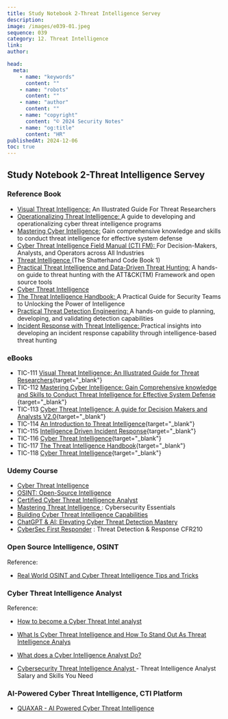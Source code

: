 ```yaml
---
title: Study Notebook 2-Threat Intelligence Servey
description:
image: /images/e039-01.jpeg
sequence: 039
category: 12. Threat Intelligence
link:
author:

head:
  meta:
    - name: "keywords"
      content: ""
    - name: "robots"
      content: ""
    - name: "author"
      content: ""
    - name: "copyright"
      content: "© 2024 Security Notes"
    - name: "og:title"
      content: "HR"
publishedAt: 2024-12-06
toc: true
---
```


## Study Notebook 2-Threat Intelligence Servey

### Reference Book

- <a href="https://www.amazon.com/-/zh_TW/Visual-Threat-Intelligence-Illustrated-Researchers/dp/B0C7JCF8XD/ref=sr_1_1?crid=XFGDA1U5QC14&dib=eyJ2IjoiMSJ9.OBzDqMrxP8qLlEPvV7xI0DMZ7M1mpN9_YkGsQjwRYrh9pvB7tMdO1hngmiQ085pk8BmnO_qDYveasXxmU7JD0H37S8uJEAhIqKrRJkF-wV_Eoeg3MkuzbQFMR6yJhIzP2tsdZHSmQhxTFpsiHaHOx2_P_lrfxkG7tsXPzYq9lwZHxHMbCflSy6fmtsx28DBAreFliDtUQO9ti-s8_FIsgFPk3ghiQdbok3xU8z0pQ6Q.jpz4aFfEm9txuj-swKeGmW2plMuhMYO9--qufuAQIqs&dib_tag=se&keywords=Threat+Intelligence&qid=1733450210&sprefix=threat+intelligence%2Caps%2C275&sr=8-1">Visual Threat Intelligence:</a> An Illustrated Guide For Threat Researchers
- <a href="https://www.amazon.com/-/zh_TW/Operationalizing-Threat-Intelligence-operationalizing-intelligence/dp/1801814686/ref=sr_1_2?crid=XFGDA1U5QC14&dib=eyJ2IjoiMSJ9.OBzDqMrxP8qLlEPvV7xI0DMZ7M1mpN9_YkGsQjwRYrh9pvB7tMdO1hngmiQ085pk8BmnO_qDYveasXxmU7JD0H37S8uJEAhIqKrRJkF-wV_Eoeg3MkuzbQFMR6yJhIzP2tsdZHSmQhxTFpsiHaHOx2_P_lrfxkG7tsXPzYq9lwZHxHMbCflSy6fmtsx28DBAreFliDtUQO9ti-s8_FIsgFPk3ghiQdbok3xU8z0pQ6Q.jpz4aFfEm9txuj-swKeGmW2plMuhMYO9--qufuAQIqs&dib_tag=se&keywords=Threat+Intelligence&qid=1733450210&sprefix=threat+intelligence%2Caps%2C275&sr=8-2">Operationalizing Threat Intelligence: </a> A guide to developing and operationalizing cyber threat intelligence programs
- <a href="https://www.amazon.com/-/zh_TW/Mastering-Cyber-Intelligence-comprehensive-intelligence/dp/1800209401/ref=sr_1_3?crid=XFGDA1U5QC14&dib=eyJ2IjoiMSJ9.OBzDqMrxP8qLlEPvV7xI0DMZ7M1mpN9_YkGsQjwRYrh9pvB7tMdO1hngmiQ085pk8BmnO_qDYveasXxmU7JD0H37S8uJEAhIqKrRJkF-wV_Eoeg3MkuzbQFMR6yJhIzP2tsdZHSmQhxTFpsiHaHOx2_P_lrfxkG7tsXPzYq9lwZHxHMbCflSy6fmtsx28DBAreFliDtUQO9ti-s8_FIsgFPk3ghiQdbok3xU8z0pQ6Q.jpz4aFfEm9txuj-swKeGmW2plMuhMYO9--qufuAQIqs&dib_tag=se&keywords=Threat+Intelligence&qid=1733450210&sprefix=threat+intelligence%2Caps%2C275&sr=8-3">Mastering Cyber Intelligence:</a> Gain comprehensive knowledge and skills to conduct threat intelligence for effective system defense
- <a href="https://www.amazon.com/-/zh_TW/Cyber-Threat-Intelligence-Field-Manual/dp/B0BRLYB8XG/ref=sr_1_4?crid=XFGDA1U5QC14&dib=eyJ2IjoiMSJ9.OBzDqMrxP8qLlEPvV7xI0DMZ7M1mpN9_YkGsQjwRYrh9pvB7tMdO1hngmiQ085pk8BmnO_qDYveasXxmU7JD0H37S8uJEAhIqKrRJkF-wV_Eoeg3MkuzbQFMR6yJhIzP2tsdZHSmQhxTFpsiHaHOx2_P_lrfxkG7tsXPzYq9lwZHxHMbCflSy6fmtsx28DBAreFliDtUQO9ti-s8_FIsgFPk3ghiQdbok3xU8z0pQ6Q.jpz4aFfEm9txuj-swKeGmW2plMuhMYO9--qufuAQIqs&dib_tag=se&keywords=Threat+Intelligence&qid=1733450210&sprefix=threat+intelligence%2Caps%2C275&sr=8-4">Cyber Threat Intelligence Field Manual (CTI FM): </a>For Decision-Makers, Analysts, and Operators across All Industries
- <a href="https://www.amazon.com/-/zh_TW/Aiden-L-Bailey-ebook/dp/B01KG3YXBW/ref=sr_1_5?crid=XFGDA1U5QC14&dib=eyJ2IjoiMSJ9.OBzDqMrxP8qLlEPvV7xI0DMZ7M1mpN9_YkGsQjwRYrh9pvB7tMdO1hngmiQ085pk8BmnO_qDYveasXxmU7JD0H37S8uJEAhIqKrRJkF-wV_Eoeg3MkuzbQFMR6yJhIzP2tsdZHSmQhxTFpsiHaHOx2_P_lrfxkG7tsXPzYq9lwZHxHMbCflSy6fmtsx28DBAreFliDtUQO9ti-s8_FIsgFPk3ghiQdbok3xU8z0pQ6Q.jpz4aFfEm9txuj-swKeGmW2plMuhMYO9--qufuAQIqs&dib_tag=se&keywords=Threat+Intelligence&qid=1733450210&sprefix=threat+intelligence%2Caps%2C275&sr=8-5">Threat Intelligence </a> (The Shatterhand Code Book 1)
- <a href="https://www.amazon.com/-/zh_TW/Practical-Threat-Intelligence-Data-Driven-Hunting/dp/1838556370/ref=sr_1_7?crid=XFGDA1U5QC14&dib=eyJ2IjoiMSJ9.OBzDqMrxP8qLlEPvV7xI0DMZ7M1mpN9_YkGsQjwRYrh9pvB7tMdO1hngmiQ085pk8BmnO_qDYveasXxmU7JD0H37S8uJEAhIqKrRJkF-wV_Eoeg3MkuzbQFMR6yJhIzP2tsdZHSmQhxTFpsiHaHOx2_P_lrfxkG7tsXPzYq9lwZHxHMbCflSy6fmtsx28DBAreFliDtUQO9ti-s8_FIsgFPk3ghiQdbok3xU8z0pQ6Q.jpz4aFfEm9txuj-swKeGmW2plMuhMYO9--qufuAQIqs&dib_tag=se&keywords=Threat+Intelligence&qid=1733450210&sprefix=threat+intelligence%2Caps%2C275&sr=8-7">Practical Threat Intelligence and Data-Driven Threat Hunting:</a> A hands-on guide to threat hunting with the ATT&CK(TM) Framework and open source tools
- <a href="https://www.amazon.com/-/zh_TW/Cyber-Threat-Intelligence-Martin-Lee/dp/1119861748/ref=sr_1_8?crid=XFGDA1U5QC14&dib=eyJ2IjoiMSJ9.OBzDqMrxP8qLlEPvV7xI0DMZ7M1mpN9_YkGsQjwRYrh9pvB7tMdO1hngmiQ085pk8BmnO_qDYveasXxmU7JD0H37S8uJEAhIqKrRJkF-wV_Eoeg3MkuzbQFMR6yJhIzP2tsdZHSmQhxTFpsiHaHOx2_P_lrfxkG7tsXPzYq9lwZHxHMbCflSy6fmtsx28DBAreFliDtUQO9ti-s8_FIsgFPk3ghiQdbok3xU8z0pQ6Q.jpz4aFfEm9txuj-swKeGmW2plMuhMYO9--qufuAQIqs&dib_tag=se&keywords=Threat+Intelligence&qid=1733450210&sprefix=threat+intelligence%2Caps%2C275&sr=8-8">Cyber Threat Intelligence</a>
- <a href="https://www.amazon.com/-/zh_TW/dp/B07MQW52SS/ref=sr_1_9?crid=XFGDA1U5QC14&dib=eyJ2IjoiMSJ9.OBzDqMrxP8qLlEPvV7xI0DMZ7M1mpN9_YkGsQjwRYrh9pvB7tMdO1hngmiQ085pk8BmnO_qDYveasXxmU7JD0H37S8uJEAhIqKrRJkF-wV_Eoeg3MkuzbQFMR6yJhIzP2tsdZHSmQhxTFpsiHaHOx2_P_lrfxkG7tsXPzYq9lwZHxHMbCflSy6fmtsx28DBAreFliDtUQO9ti-s8_FIsgFPk3ghiQdbok3xU8z0pQ6Q.jpz4aFfEm9txuj-swKeGmW2plMuhMYO9--qufuAQIqs&dib_tag=se&keywords=Threat+Intelligence&qid=1733450210&sprefix=threat+intelligence%2Caps%2C275&sr=8-9">The Threat Intelligence Handbook: </a>A Practical Guide for Security Teams to Unlocking the Power of Intelligence
- <a href="https://www.amazon.com/-/zh_TW/Practical-Threat-Detection-Engineering-hands/dp/1801076715/ref=sr_1_10?crid=XFGDA1U5QC14&dib=eyJ2IjoiMSJ9.OBzDqMrxP8qLlEPvV7xI0DMZ7M1mpN9_YkGsQjwRYrh9pvB7tMdO1hngmiQ085pk8BmnO_qDYveasXxmU7JD0H37S8uJEAhIqKrRJkF-wV_Eoeg3MkuzbQFMR6yJhIzP2tsdZHSmQhxTFpsiHaHOx2_P_lrfxkG7tsXPzYq9lwZHxHMbCflSy6fmtsx28DBAreFliDtUQO9ti-s8_FIsgFPk3ghiQdbok3xU8z0pQ6Q.jpz4aFfEm9txuj-swKeGmW2plMuhMYO9--qufuAQIqs&dib_tag=se&keywords=Threat+Intelligence&qid=1733450210&sprefix=threat+intelligence%2Caps%2C275&sr=8-10">Practical Threat Detection Engineering: </a>A hands-on guide to planning, developing, and validating detection capabilities
- <a href="https://www.amazon.com/-/zh_TW/Incident-Response-Threat-Intelligence-intelligence-based/dp/1801072957/ref=sr_1_11?crid=XFGDA1U5QC14&dib=eyJ2IjoiMSJ9.OBzDqMrxP8qLlEPvV7xI0DMZ7M1mpN9_YkGsQjwRYrh9pvB7tMdO1hngmiQ085pk8BmnO_qDYveasXxmU7JD0H37S8uJEAhIqKrRJkF-wV_Eoeg3MkuzbQFMR6yJhIzP2tsdZHSmQhxTFpsiHaHOx2_P_lrfxkG7tsXPzYq9lwZHxHMbCflSy6fmtsx28DBAreFliDtUQO9ti-s8_FIsgFPk3ghiQdbok3xU8z0pQ6Q.jpz4aFfEm9txuj-swKeGmW2plMuhMYO9--qufuAQIqs&dib_tag=se&keywords=Threat+Intelligence&qid=1733450210&sprefix=threat+intelligence%2Caps%2C275&sr=8-11">Incident Response with Threat Intelligence: </a>Practical insights into developing an incident response capability through intelligence-based threat hunting

### eBooks

- TIC-111 [Visual Threat Intelligence: An Illustrated Guide for Threat Researchers](/files/TIC-111-visual-threat-intelligence-an-illustrated-guide-for-threat-researchers.pdf){target="\_blank"}
- TIC-112 [Mastering Cyber Intelligence: Gain Comprehensive knowledge and Skills to Conduct Threat Intelligence for Effective System Defense ](files/TIC-112-mastering-cyber-intelligence-gain-comprehensive-knowledge-and-skills-to-conduct-threat-intelligence-for-effective-system-defense.pdf){target="\_blank"}
- TIC-113 [Cyber Threat Intelligence: A guide for Decision Makers and Analysts V2.0](files/TIC-113-Cyber-Threat-Intelligence-A-Guide-For-Decision-Makers-and-Analysts-v2.0.pdf){target="\_blank"}
- TIC-114 [An Introduction to Threat Intelligence](files/TIC-114-An-introduction-to-threat-intelligence.pdf){target="\_blank"}
- TIC-115 [Intelligence Driven Incident Response](files/TIC-115-intelligence-driven-incident-response-outwitting-the-adversary.pdf){target="\_blank"}
- TIC-116 [Cyber Threat Intelligence](files/TIC-116-CREST-Cyber-Threat-Intelligence.pdf){target="\_blank"}
- TIC-117 [The Threat Intelligence Handbook](files/TIC-117-The-Threat-Intelligence-Handbook.pdf){target="\_blank"}
- TIC-118 [Cyber Threat Intelligence](files/TIC-118-Cyber_Threat_Intelligence.pdf){target="\_blank"}

### Udemy Course

- <a href="https://www.udemy.com/course/cyber-threat-intelligence/?couponCode=KEEPLEARNING">Cyber Threat Intelligence</a>
- <a href="https://www.udemy.com/course/osint-open-source-intelligence/?couponCode=KEEPLEARNING">OSINT: Open-Source Intelligence</a>
- <a href="https://www.udemy.com/course/cybersecurity-threat-intelligence-researcher/?couponCode=KEEPLEARNING">Certified Cyber Threat Intelligence Analyst</a>
- <a href="https://www.udemy.com/course/mastering-threat-intelligence-cybersecurity-essentials/?couponCode=KEEPLEARNING">Mastering Threat Intelligence </a> : Cybersecurity Essentials
- <a href="https://www.udemy.com/course/building-cyber-threat-intelligence-capabilities/">Building Cyber Threat Intelligence Capabilities</a>
- <a href="https://www.udemy.com/course/chatgpt-ai-elevating-cyber-threat-detection-mastery/?couponCode=KEEPLEARNING">ChatGPT & AI: Elevating Cyber Threat Detection Mastery</a>
- <a href="https://www.udemy.com/course/cybersec-first-responder-threat-detection-response-cfr210/?couponCode=KEEPLEARNING">CyberSec First Responder</a> : Threat Detection & Response CFR210

### Open Source Intelligence, OSINT

Reference:

- <a href="https://www.youtube.com/watch?v=rIBJedYtz68">Real World OSINT and Cyber Threat Intelligence Tips and Tricks</a>

### Cyber Threat Intelligence Analyst

Reference:

- <a href="https://www.youtube.com/watch?v=3KFHOamRl-s">How to become a Cyber Threat Intel analyst</a>
- <a href="https://www.youtube.com/watch?v=eme2jfTeoVo">What Is Cyber Threat Intelligence and How To Stand Out As Threat Intelligence Analys</a>
- <a href="https://www.youtube.com/watch?v=DKC-IY_vpJs">What does a Cyber Intelligence Analyst Do? </a>

- <a href="https://www.youtube.com/watch?v=qV7xs5-7eAk">Cybersecurity Threat Intelligence Analyst </a> - Threat Intelligence Analyst Salary and Skills You Need

### AI-Powered Cyber Threat Intelligence, CTI Platform

- <a href="https://s2w.inc/en/product/pd02?gad_source=2&gclid=Cj0KCQiAu8W6BhC-ARIsACEQoDBY52-pLo9ZkHipbXI91Kaaw7gVmaDBfB4-syk8SWgzEhCuKx1r7sUaAm_NEALw_wcB">QUAXAR - AI Powered Cyber Threat Intelligence</a>
